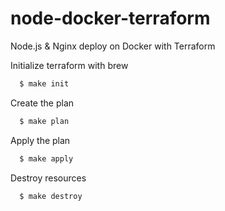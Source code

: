 # node-docker-terraform
Node.js &amp; Nginx deploy on Docker with Terraform

Initialize terraform with brew
```bash
  $ make init
```

Create the plan
```bash
  $ make plan
```

Apply the plan
```bash
  $ make apply
```

Destroy resources
```
  $ make destroy
```
